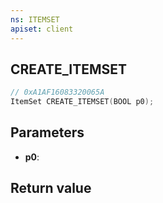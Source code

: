 ```yaml
---
ns: ITEMSET
apiset: client
---
```

## CREATE_ITEMSET

```c
// 0xA1AF16083320065A
ItemSet CREATE_ITEMSET(BOOL p0);
```


## Parameters
* **p0**:

## Return value

